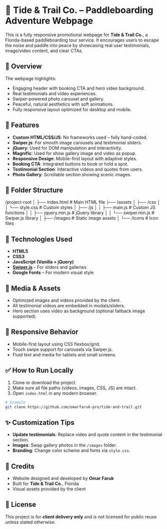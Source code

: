
# 🌊 Tide & Trail Co. – Paddleboarding Adventure Webpage

This is a fully responsive promotional webpage for **Tide & Trail Co.**, a Florida-based paddleboarding tour service. It encourages users to escape the noise and paddle into peace by showcasing real user testimonials, image/video content, and clear CTAs.

## 🧾 Overview

The webpage highlights:

- Engaging header with booking CTA and hero video background.
- Real testimonials and video experiences.
- Swiper-powered photo carousel and gallery.
- Peaceful, natural aesthetics with soft animations.
- Fully responsive layout optimized for desktop and mobile.

## 🚀 Features

- **Custom HTML/CSS/JS**: No frameworks used – fully hand-coded.
- **Swiper.js**: For smooth image carousels and testimonial sliders.
- **jQuery**: Used for DOM manipulation and interactivity.
- **Magnific**: Used for show gallery image and video as popup.
- **Responsive Design**: Mobile-first layout with adaptive styles.
- **Booking CTA**: Integrated buttons to book or hold a spot.
- **Testimonial Section**: Interactive videos and quotes from users.
- **Photo Gallery**: Scrollable section showing scenic images.

## 📁 Folder Structure
/project-root
│
├── index.html          # Main HTML file
├── /assets
│ ├── /css
│ │ └── style.css       # Custom styles
│ ├── /js
│ │ ├── main.js         # Custom JS functions
│ │ ├── jquery.min.js   # jQuery library
│ │ └── swiper.min.js   # Swiper.js library
│ ├── /images           # Static image assets
│ └── /icons            # Icon files

## 🔧 Technologies Used

- **HTML5**
- **CSS3**
- **JavaScript (Vanilla + jQuery)**
- **[Swiper.js](https://swiperjs.com/)** – For sliders and galleries
- **Google Fonts** – For modern visual style

## 📸 Media & Assets

- Optimized images and videos provided by the client.
- All testimonial videos are embedded in modals/sliders.
- Hero section uses video as background (optional fallback image supported).

## 📱 Responsive Behavior

- Mobile-first layout using CSS flexbox/grid.
- Touch swipe support for carousels via Swiper.js.
- Fluid text and media for tablets and small screens.

## ✅ How to Run Locally

1. Clone or download the project.
2. Make sure all file paths (videos, images, CSS, JS) are intact.
3. Open `index.html` in any modern browser.

```bash
# Example
git clone https://github.com/omarfaruk-pro/tide-and-trail.git
```

## ✨ Customization Tips

- **Update testimonials**: Replace video and quote content in the testimonial section.
- **Images**: Swap gallery photos in the `/images` folder.
- **Branding**: Change color scheme and fonts via `style.css`.

## 📣 Credits

- Website designed and developed by **Omar Faruk**
- Built for **Tide & Trail Co.**, Florida
- Visual assets provided by the client

## 📃 License

This project is for **client delivery only** and is not licensed for public reuse unless stated otherwise.
